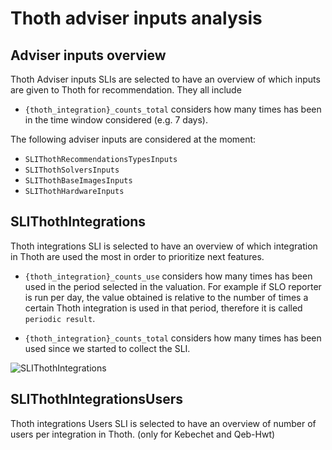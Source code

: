 # Thoth adviser inputs analysis

## Adviser inputs overview

Thoth Adviser inputs SLIs are selected to have an overview of which inputs are given to Thoth for recommendation.
They all include

- `{thoth_integration}_counts_total` considers how many times has been in the time window considered (e.g. 7 days).

The following adviser inputs are considered at the moment:

- `SLIThothRecommendationsTypesInputs`
- `SLIThothSolversInputs`
- `SLIThothBaseImagesInputs`
- `SLIThothHardwareInputs`

## SLIThothIntegrations

Thoth integrations SLI is selected to have an overview of which integration in Thoth are used the most in order to prioritize next features.

- `{thoth_integration}_counts_use` considers how many times has been used in the period selected in the valuation. For example if SLO reporter is run
per day, the value obtained is relative to the number of times a certain Thoth integration is used in that period, therefore it is called `periodic result`.

- `{thoth_integration}_counts_total` considers how many times has been used since we started to collect the SLI.

![SLIThothIntegrations](https://raw.githubusercontent.com/thoth-station/slo-reporter/master/thoth/slo_reporter/sli_thoth_integrations/SLIThothIntegrations.png)

## SLIThothIntegrationsUsers

Thoth integrations Users SLI is selected to have an overview of number of users per integration in Thoth. (only for Kebechet and Qeb-Hwt)
